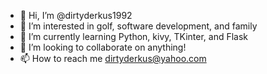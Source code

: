 - 👋 Hi, I’m @dirtyderkus1992
- 👀 I’m interested in golf, software development, and family
- 🌱 I’m currently learning Python, kivy, TKinter, and Flask
- 💞️ I’m looking to collaborate on anything!
- 📫 How to reach me dirtyderkus@yahoo.com

<!---
dirtyderkus1992/dirtyderkus1992 is a ✨ special ✨ repository because its `README.md` (this file) appears on your GitHub profile.
You can click the Preview link to take a look at your changes.
--->

